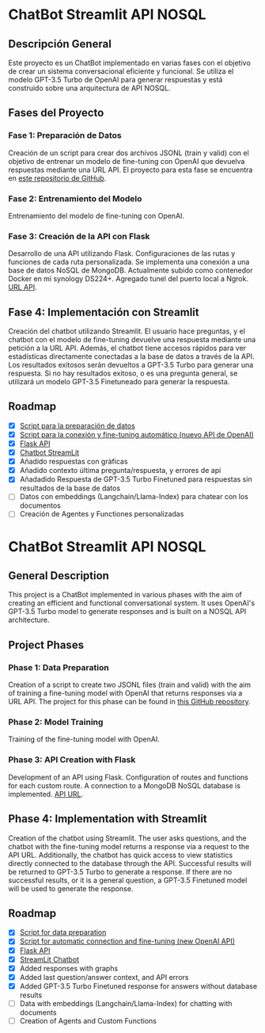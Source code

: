 # ChatBot Streamlit API NOSQL

## Descripción General

Este proyecto es un ChatBot implementado en varias fases con el objetivo de crear un sistema conversacional eficiente y funcional. Se utiliza el modelo GPT-3.5 Turbo de OpenAI para generar respuestas y está construido sobre una arquitectura de API NOSQL.

## Fases del Proyecto

### Fase 1: Preparación de Datos
Creación de un script para crear dos archivos JSONL (train y valid) con el objetivo de entrenar un modelo de fine-tuning con OpenAI que devuelva respuestas mediante una URL API.
El proyecto para esta fase se encuentra en [este repositorio de GitHub](https://github.com/GRKdev/Script-SQL-API).

### Fase 2: Entrenamiento del Modelo
Entrenamiento del modelo de fine-tuning con OpenAI.

### Fase 3: Creación de la API con Flask
Desarrollo de una API utilizando Flask. Configuraciones de las rutas y funciones de cada ruta personalizada. Se implementa una conexión a una base de datos NoSQL de MongoDB. Actualmente subido como contenedor Docker en mi synology DS224+. Agregado tunel del puerto local a Ngrok. [URL API](https://github.com/GRKdev/api-docker-ngrok).

## **Fase 4: Implementación con Streamlit**
Creación del chatbot utilizando Streamlit. El usuario hace preguntas, y el chatbot con el modelo de fine-tuning devuelve una respuesta mediante una petición a la URL API. Además, el chatbot tiene accesos rápidos para ver estadísticas directamente conectadas a la base de datos a través de la API. Los resultados exitosos serán devueltos a GPT-3.5 Turbo para generar una respuesta. Si no hay resultados exitoso, o es una pregunta general, se utilizará un modelo GPT-3.5 Finetuneado para generar la respuesta.

## Roadmap

- [x] [Script para la preparación de datos](https://github.com/GRKdev/Script-SQL-API)
- [x] [Script para la conexión y fine-tuning automático (nuevo API de OpenAI)](https://github.com/GRKdev/Script-SQL-API)
- [x] [Flask API](https://github.com/GRKdev/api-docker-ngrok)
- [x] [Chatbot StreamLit](https://github.com/GRKdev/StreamLit-Api)
- [x] Añadido respuestas con gràficas
- [x] Añadido contexto última pregunta/respuesta, y errores de api
- [x] Añadadido Respuesta de GPT-3.5 Turbo Finetuned para respuestas sin resultados de la base de datos
- [ ] Datos con embeddings (Langchain/Llama-Index) para chatear con los documentos
- [ ] Creación de Agentes y Functiones personalizadas

# ChatBot Streamlit API NOSQL

## General Description

This project is a ChatBot implemented in various phases with the aim of creating an efficient and functional conversational system. It uses OpenAI's GPT-3.5 Turbo model to generate responses and is built on a NOSQL API architecture.

## Project Phases

### Phase 1: Data Preparation
Creation of a script to create two JSONL files (train and valid) with the aim of training a fine-tuning model with OpenAI that returns responses via a URL API.
The project for this phase can be found in [this GitHub repository](https://github.com/GRKdev/Script-SQL-API).

### Phase 2: Model Training
Training of the fine-tuning model with OpenAI.

### Phase 3: API Creation with Flask
Development of an API using Flask. Configuration of routes and functions for each custom route. A connection to a MongoDB NoSQL database is implemented. [API URL](https://github.com/GRKdev/api-docker-ngrok).

## **Phase 4: Implementation with Streamlit**
Creation of the chatbot using Streamlit. The user asks questions, and the chatbot with the fine-tuning model returns a response via a request to the API URL. Additionally, the chatbot has quick access to view statistics directly connected to the database through the API. Successful results will be returned to GPT-3.5 Turbo to generate a response. If there are no successful results, or it is a general question, a GPT-3.5 Finetuned model will be used to generate the response.

## Roadmap

- [x] [Script for data preparation](https://github.com/GRKdev/Script-SQL-API)
- [x] [Script for automatic connection and fine-tuning (new OpenAI API)](https://github.com/GRKdev/Script-SQL-API)
- [x] [Flask API](https://github.com/GRKdev/api-docker-ngrok)
- [x] [StreamLit Chatbot](https://github.com/GRKdev/StreamLit-Api)
- [x] Added responses with graphs
- [x] Added last question/answer context, and API errors
- [x] Added GPT-3.5 Turbo Finetuned response for answers without database results
- [ ] Data with embeddings (Langchain/Llama-Index) for chatting with documents
- [ ] Creation of Agents and Custom Functions
